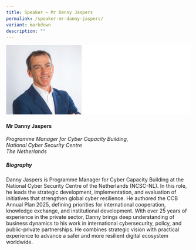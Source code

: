 ```yaml
---
title: Speaker – Mr Danny Jaspers
permalink: /speaker-mr-danny-jaspers/
variant: markdown
description: ""
---
```

![](/images/2025%20speakers/Danny_Jaspers.png)
#### **Mr Danny Jaspers**

*Programme Manager for Cyber Capacity Building,<br>National Cyber Security Centre<br>The Netherlands*

##### **Biography**
Danny Jaspers is Programme Manager for Cyber Capacity Building at the National Cyber Security Centre of the Netherlands (NCSC-NL). In this role, he leads the strategic development, implementation, and evaluation of initiatives that strengthen global cyber resilience. He authored the CCB Annual Plan 2025, defining priorities for international cooperation, knowledge exchange, and institutional development. With over 25 years of experience in the private sector, Danny brings deep understanding of business dynamics to his work in international cybersecurity, policy, and public-private partnerships. He combines strategic vision with practical experience to advance a safer and more resilient digital ecosystem worldwide.